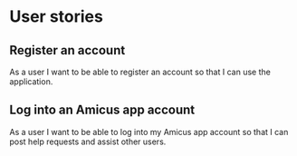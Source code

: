 # User stories

## Register an account

As a user I want to be able to register an account so that I can use the application.

## Log into an Amicus app account

As a user I want to be able to log into my Amicus app account so that
 I can post help requests and assist other users.
